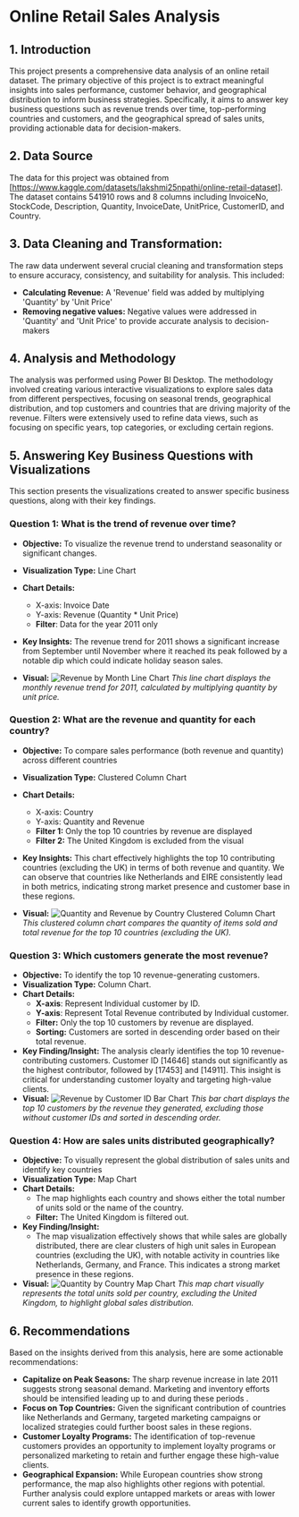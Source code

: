 # Online Retail Sales Analysis

## 1. Introduction

This project presents a comprehensive data analysis of an online retail dataset. The primary objective of this project is to extract meaningful insights into sales performance, customer behavior, and geographical distribution to inform business strategies. Specifically, it aims to answer key business questions such as revenue trends over time, top-performing countries and customers, and the geographical spread of sales units, providing actionable data for decision-makers.

## 2. Data Source

The data for this project was obtained from [https://www.kaggle.com/datasets/lakshmi25npathi/online-retail-dataset]. The dataset contains 541910 rows and 8 columns including InvoiceNo, StockCode, Description, Quantity, InvoiceDate, UnitPrice, CustomerID, and Country.

## 3. Data Cleaning and Transformation:
The raw data underwent several crucial cleaning and transformation steps to ensure accuracy, consistency, and suitability for analysis. This included:
* **Calculating Revenue:** A 'Revenue' field was added by multiplying 'Quantity' by 'Unit Price'
* **Removing negative values:** Negative values were addressed  in 'Quantity' and 'Unit Price' to provide accurate analysis to decision-makers 

## 4. Analysis and Methodology

The analysis was performed using Power BI Desktop. The methodology involved creating various interactive visualizations to explore sales data from different perspectives, focusing on seasonal trends, geographical distribution, and top customers and countries that are driving majority of the revenue. Filters were extensively used to refine data views, such as focusing on specific years, top categories, or excluding certain regions.

## 5. Answering Key Business Questions with Visualizations

This section presents the visualizations created to answer specific business questions, along with their key findings.

### Question 1: What is the trend of revenue over time?

* **Objective:** To visualize the revenue trend to understand seasonality or significant changes.
* **Visualization Type:** Line Chart
* **Chart Details:**
    * X-axis: Invoice Date
    * Y-axis: Revenue (Quantity * Unit Price) 
    * **Filter**: Data for the year 2011 only
   
* **Key Insights:**
    The revenue trend for 2011 shows a significant increase  from September until November where it reached its peak followed by a notable dip which could indicate holiday season sales. 
* **Visual:**
    ![Revenue by Month Line Chart](./images/Screenshot%20(251).png)
    *This line chart displays the monthly revenue trend for 2011, calculated by multiplying quantity by unit price.*

### Question 2: What are the revenue and quantity for each country?

* **Objective:** To compare sales performance (both revenue and quantity) across different countries
* **Visualization Type:**  Clustered Column Chart
* **Chart Details:**
    
    * X-axis: Country
    * Y-axis: Quantity and Revenue
    * **Filter 1:** Only the top 10 countries by revenue are displayed
    * **Filter 2:** The United Kingdom is excluded from the visual
* **Key Insights:**
     This chart effectively highlights the top 10 contributing countries (excluding the UK) in terms of both revenue and quantity. We can observe that countries like Netherlands and EIRE consistently lead in both metrics, indicating strong market presence and customer base in these regions.
* **Visual:**
    ![Quantity and Revenue by Country Clustered Column Chart](./images/Screenshot%20(252).png)
    *This clustered column chart compares the quantity of items sold and total revenue for the top 10 countries (excluding the UK).*

### Question 3: Which customers generate the most revenue?

* **Objective:** To identify the top 10 revenue-generating customers.
* **Visualization Type:** Column Chart.
* **Chart Details:**
    * **X-axis**: Represent Individual customer by ID.
    * **Y-axis**: Represent Total Revenue contributed by Individual customer.
    * **Filter:** Only the top 10 customers by revenue are displayed.
    * **Sorting:** Customers are sorted in descending order based on their total revenue.
* **Key Finding/Insight:**
     The analysis clearly identifies the top 10 revenue-contributing customers. Customer ID [14646] stands out significantly as the highest contributor, followed by [17453] and [14911]. This insight is critical for understanding customer loyalty and targeting high-value clients.
* **Visual:**
    ![Revenue by Customer ID Bar Chart](./images/Screenshot%20(253).png)
    *This bar chart displays the top 10 customers by the revenue they generated, excluding those without customer IDs and sorted in descending order.*

### Question 4: How are sales units distributed geographically?

* **Objective:** To visually represent the global distribution of sales units and identify key countries
* **Visualization Type:** Map Chart
* **Chart Details:**
    * The map highlights each country and shows either the total number of units sold or the name of the country.
    * **Filter:** The United Kingdom is filtered out.
* **Key Finding/Insight:**
    * The map visualization effectively shows that while sales are globally distributed, there are clear clusters of high unit sales in European countries (excluding the UK), with notable activity in countries like Netherlands, Germany, and France. This indicates a strong market presence in these regions.
* **Visual:**
    ![Quantity by Country Map Chart](./images/Screenshot%20(254).png)
    *This map chart visually represents the total units sold per country, excluding the United Kingdom, to highlight global sales distribution.*

## 6. Recommendations

Based on the insights derived from this analysis, here are some actionable recommendations:

* **Capitalize on Peak Seasons:** The sharp revenue increase in late 2011 suggests strong seasonal demand. Marketing and inventory efforts should be intensified leading up to and during these periods .
* **Focus on Top Countries:** Given the significant contribution of countries like Netherlands and Germany, targeted marketing campaigns or localized strategies could further boost sales in these regions.
* **Customer Loyalty Programs:** The identification of top-revenue customers provides an opportunity to implement loyalty programs or personalized marketing to retain and further engage these high-value clients.
* **Geographical Expansion:** While European countries show strong performance, the map also highlights other regions with potential. Further analysis could explore untapped markets or areas with lower current sales to identify growth opportunities.


